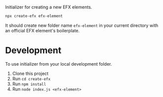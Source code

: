 Initializer for creating a new EFX elements.

```bash
npx create-efx efx-element
```

It should create new folder name `efx-element` in your current directory with an official EFX element's boilerplate.

# Development
To use initializer from your local development folder.

1. Clone this project
2. Run `cd create-efx`
3. Run `npm install`
4. Run `node index.js <efx-element>`
